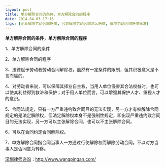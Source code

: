 ```yaml
---
layout: post
title: 单方解除合同的条件，单方解除合同的程序
date: 2014-04-03 17:16
tags: [企业解除劳动合同赔偿, 公司解除劳动合同怎么赔偿, 解除劳动合同赔偿标准]
---
```

<strong>单方解除合同的条件，单方解除合同的程序</strong>

1、单方解除合同的条件

2、单方解除合同的程序

3、法律赋予劳动者劳动合同解除权，虽然有一定条件的限制，但其积极意义是不言而喻的。

4、对劳动者来说，可以保障其择业自主权，当用人单位侵害其合法权益时，也可以使其利益得到救济和保护；对于用人单位而言，可以增强其保护人才、重视人才的意识。

5、合同法规定，只有一方严重违约致合同目的无法实现，另一方才有权解除合同规定的是法定解除权，但法定解除权本身不是强制性规定，即出现严重违约致合同目的无法实现，另一方可以主张解除合同，也可以不主张解除合同。

6、可以在合同约定合同解除权。

7、单方解除合同指合同当事人一方通过行使解除权而解除劳动合同，不以对方当事人是否同意为转移。

<a href="http://www.wangpingan.com/">深圳律师咨询</a>：<a href="http://www.wangpingan.com/">http://www.wangpingan.com/</a>

